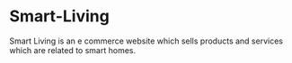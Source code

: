 # Smart-Living
Smart Living is an e commerce website which sells products and services which are related to smart homes.
